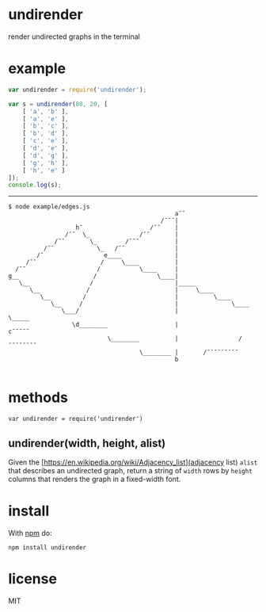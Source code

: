# undirender

render undirected graphs in the terminal

# example

``` js
var undirender = require('undirender');

var s = undirender(80, 20, [
    [ 'a', 'b' ],
    [ 'a', 'e' ],
    [ 'b', 'c' ],
    [ 'b', 'd' ],
    [ 'c', 'e' ],
    [ 'd', 'e' ],
    [ 'd', 'g' ],
    [ 'g', 'h' ],
    [ 'h', 'e' ]
]);
console.log(s);
```

***

```
$ node example/edges.js
                                               a¯¯                              
                                           /¯¯¯|                                
                   h¯                   /¯¯    |                                
                /¯¯  \_              /¯¯       |                                
             /¯¯       \_        /¯¯¯          |                                
          /¯¯            \_   /¯¯              |                                
        /¯                 e____               |                                
     /¯¯                  /     \____          |                                
  /¯¯                    /           \____     |                                
g__                     /                 \____|                                
   \__                 /                       |_____                           
      \__             /                        |     \____                      
         \__         /                         |          \____                 
            \__     /                          |               \____            
               \___/                           |                    \_____      
                  \d________                   |                          c¯¯¯¯¯
                            \________          |                 /¯¯¯¯¯¯¯¯      
                                     \________ |       /¯¯¯¯¯¯¯¯¯               
                                               b                                
                                                                                
```

# methods

```
var undirender = require('undirender')
```

## undirender(width, height, alist)

Given the [https://en.wikipedia.org/wiki/Adjacency_list](adjacency list) `alist`
that describes an undirected graph, return a string of `width` rows by `height`
columns that renders the graph in a fixed-width font.

# install

With [npm](https://npmjs.org) do:

```
npm install undirender
```

# license

MIT
